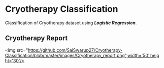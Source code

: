 # Cryotherapy Classification
Classification of Cryotherapy dataset using ***Logistic Regression***.
<br>
## Cryotherapy Report ##
<img src="https://github.com/SaiSwarup27/Cryotherapy-Classification/blob/master/images/Cryotherapy_report.png",width='50',height='30'/>

